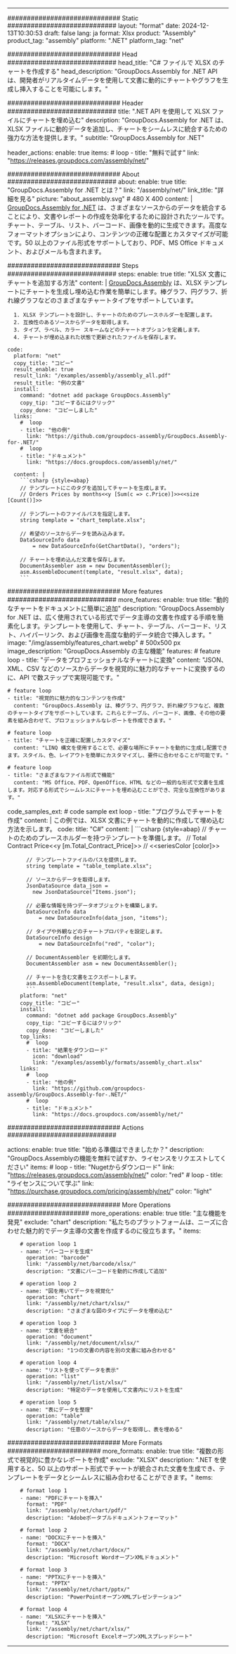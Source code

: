 



---
############################# Static ############################
layout: "format"
date:  2024-12-13T10:30:53
draft: false
lang: ja
format: Xlsx
product: "Assembly"
product_tag: "assembly"
platform: ".NET"
platform_tag: "net"

############################# Head ############################
head_title: "C# ファイルで XLSX のチャートを作成する"
head_description: "GroupDocs.Assembly for .NET API は、開発者がリアルタイムデータを使用して文書に動的にチャートやグラフを生成し挿入することを可能にします。"

############################# Header ############################
title: ".NET API を使用して XLSX ファイルにチャートを埋め込む" 
description: "GroupDocs.Assembly for .NET は、XLSX ファイルに動的データを追加し、チャートをシームレスに統合するための強力な方法を提供します。"
subtitle: "GroupDocs.Assembly for .NET" 

header_actions:
  enable: true
  items:
    #  loop
    - title: "無料で試す"
      link: "https://releases.groupdocs.com/assembly/net/"
      
############################# About ############################
about:
    enable: true
    title: "GroupDocs.Assembly for .NET とは？"
    link: "/assembly/net/"
    link_title: "詳細を見る"
    picture: "about_assembly.svg" # 480 X 400
    content: |
       [GroupDocs.Assembly for .NET](/assembly/net/) は、さまざまなソースからのデータを統合することにより、文書やレポートの作成を効率化するために設計されたツールです。チャート、テーブル、リスト、バーコード、画像を動的に生成できます。高度なフォーマットオプションにより、コンテンツの正確な配置とカスタマイズが可能です。50 以上のファイル形式をサポートしており、PDF、MS Office ドキュメント、およびメールも含まれます。

############################# Steps ############################
steps:
    enable: true
    title: "XLSX 文書にチャートを追加する方法"
    content: |
      [GroupDocs.Assembly](/assembly/net/) は、XLSX テンプレートにチャートを生成し埋め込む作業を簡単にします。棒グラフ、円グラフ、折れ線グラフなどのさまざまなチャートタイプをサポートしています。
      
      1. XLSX テンプレートを設計し、チャートのためのプレースホルダーを配置します。
      2. 互換性のあるソースからデータを取得します。
      3. タイプ、ラベル、カラー スキームなどのチャートオプションを定義します。
      4. チャートが埋め込まれた状態で更新されたファイルを保存します。
   
    code:
      platform: "net"
      copy_title: "コピー"
      result_enable: true
      result_link: "/examples/assembly/assembly_all.pdf"
      result_title: "例の文書"
      install:
        command: "dotnet add package GroupDocs.Assembly"
        copy_tip: "コピーするにはクリック"
        copy_done: "コピーしました"
      links:
        #  loop
        - title: "他の例"
          link: "https://github.com/groupdocs-assembly/GroupDocs.Assembly-for-.NET/"
        #  loop
        - title: "ドキュメント"
          link: "https://docs.groupdocs.com/assembly/net/"
          
      content: |
        ```csharp {style=abap}
        // テンプレートにこのタグを追加してチャートを生成します。
        // Orders Prices by months<<y [Sum(c => c.Price)]>><<size [Count()]>>

        // テンプレートのファイルパスを指定します。
        string template = "chart_template.xlsx";

        // 希望のソースからデータを読み込みます。
        DataSourceInfo data 
            = new DataSourceInfo(GetChartData(), "orders");

        // チャートを埋め込んだ文書を保存します。
        DocumentAssembler asm = new DocumentAssembler();
        asm.AssembleDocument(template, "result.xlsx", data);
        ```            

############################# More features ############################
more_features:
  enable: true
  title: "動的なチャートをドキュメントに簡単に追加"
  description: "GroupDocs.Assembly for .NET は、広く使用されている形式でデータ主導の文書を作成する手順を簡素化します。テンプレートを使用して、チャート、テーブル、バーコード、リスト、ハイパーリンク、および画像を高度な動的データ統合で挿入します。"
  image: "/img/assembly/features_chart.webp" # 500x500 px
  image_description: "GroupDocs.Assembly の主な機能"
  features:
    # feature loop
    - title: "データをプロフェッショナルなチャートに変換"
      content: "JSON、XML、CSV などのソースからデータを視覚的に魅力的なチャートに変換するのに、API で数ステップで実現可能です。"

    # feature loop
    - title: "視覚的に魅力的なコンテンツを作成"
      content: "GroupDocs.Assembly は、棒グラフ、円グラフ、折れ線グラフなど、複数のチャートタイプをサポートしています。これらとテーブル、バーコード、画像、その他の要素を組み合わせて、プロフェッショナルなレポートを作成できます。"

    # feature loop
    - title: "チャートを正確に配置しカスタマイズ"
      content: "LINQ 構文を使用することで、必要な場所にチャートを動的に生成し配置できます。スタイル、色、レイアウトを簡単にカスタマイズし、要件に合わせることが可能です。"

    # feature loop
    - title: "さまざまなファイル形式で機能"
      content: "MS Office、PDF、OpenOffice、HTML などの一般的な形式で文書を生成します。対応する形式でシームレスにチャートを埋め込むことができ、完全な互換性があります。"
      
  code_samples_ext:
    # code sample ext loop
    - title: "プログラムでチャートを作成"
      content: |
        この例では、XLSX 文書にチャートを動的に作成して埋め込む方法を示します。
      code:
        title: "C#"
        content: |
          ```csharp {style=abap}
          // チャートのためのプレースホルダーを持つテンプレートを準備します。
          // Total Contract Price<<y [m.Total_Contract_Price]>>
          // <<seriesColor [color]>>

          // テンプレートファイルのパスを提供します。
          string template = "table_template.xlsx";

          // ソースからデータを取得します。
          JsonDataSource data_json = 
            new JsonDataSource("Items.json");

          // 必要な情報を持つデータオブジェクトを構築します。
          DataSourceInfo data 
              = new DataSourceInfo(data_json, "items");

          // タイプや外観などのチャートプロパティを設定します。
          DataSourceInfo design 
              = new DataSourceInfo("red", "color");

          // DocumentAssembler を初期化します。
          DocumentAssembler asm = new DocumentAssembler();

          // チャートを含む文書をエクスポートします。
          asm.AssembleDocument(template, "result.xlsx", data, design);
          ```
        platform: "net"
        copy_title: "コピー"
        install:
          command: "dotnet add package GroupDocs.Assembly"
          copy_tip: "コピーするにはクリック"
          copy_done: "コピーしました"
        top_links:
          #  loop
          - title: "結果をダウンロード"
            icon: "download"
            link: "/examples/assembly/formats/assembly_chart.xlsx"
        links:
          #  loop
          - title: "他の例"
            link: "https://github.com/groupdocs-assembly/GroupDocs.Assembly-for-.NET/"
          #  loop
          - title: "ドキュメント"
            link: "https://docs.groupdocs.com/assembly/net/"
            

            


############################# Actions ############################

actions:
  enable: true
  title: "始める準備はできましたか？"
  description: "GroupDocs.Assemblyの機能を無料で試すか、ライセンスをリクエストしてください"
  items:
    #  loop
    - title: "Nugetからダウンロード"
      link: "https://releases.groupdocs.com/assembly/net/"
      color: "red"
        #  loop
    - title: "ライセンスについて学ぶ"
      link: "https://purchase.groupdocs.com/pricing/assembly/net/"
      color: "light"


############################# More Operations #####################
more_operations:
    enable: true
    title: "主な機能を発見"
    exclude: "chart"
    description: "私たちのプラットフォームは、ニーズに合わせた魅力的でデータ主導の文書を作成するのに役立ちます。"
    items: 
          
        # operation loop 1
        - name: "バーコードを生成"
          operation: "barcode"
          link: "/assembly/net/barcode/xlsx/"
          description: "文書にバーコードを動的に作成して追加"

        # operation loop 2
        - name: "図を用いてデータを視覚化"
          operation: "chart"
          link: "/assembly/net/chart/xlsx/"
          description: "さまざまな図のタイプにデータを埋め込む"

        # operation loop 3
        - name: "文書を統合"
          operation: "document"
          link: "/assembly/net/document/xlsx/"
          description: "1つの文書の内容を別の文書に組み合わせる"

        # operation loop 4
        - name: "リストを使ってデータを表示"
          operation: "list"
          link: "/assembly/net/list/xlsx/"
          description: "特定のデータを使用して文書内にリストを生成"

        # operation loop 5
        - name: "表にデータを整理"
          operation: "table"
          link: "/assembly/net/table/xlsx/"
          description: "任意のソースからデータを取得し、表を埋める"
         
          
############################# More Formats ########################
more_formats:
    enable: true
    title: "複数の形式で視覚的に豊かなレポートを作成"
    exclude: "XLSX"
    description: ".NET を使用すると、50 以上のサポート形式でチャートが統合された文書を生成でき、テンプレートをデータとシームレスに組み合わせることができます。"
    items: 
          
        # format loop 1
        - name: "PDFにチャートを挿入"
          format: "PDF"
          link: "/assembly/net/chart/pdf/"
          description: "Adobeポータブルドキュメントフォーマット"
          
        # format loop 2
        - name: "DOCXにチャートを挿入"
          format: "DOCX"
          link: "/assembly/net/chart/docx/"
          description: "Microsoft WordオープンXMLドキュメント"
          
        # format loop 3
        - name: "PPTXにチャートを挿入"
          format: "PPTX"
          link: "/assembly/net/chart/pptx/"
          description: "PowerPointオープンXMLプレゼンテーション"
          
        # format loop 4
        - name: "XLSXにチャートを挿入"
          format: "XLSX"
          link: "/assembly/net/chart/xlsx/"
          description: "Microsoft ExcelオープンXMLスプレッドシート"


          

---